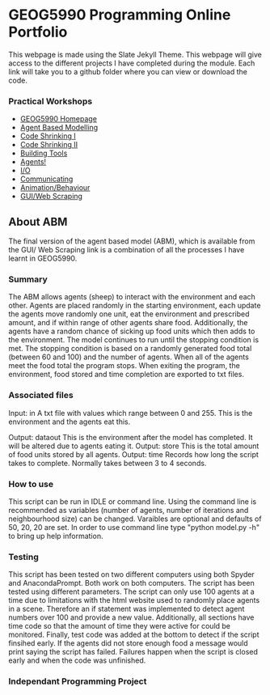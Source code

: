# GEOG5990 Programming Online Portfolio
This webpage is made using the Slate Jekyll Theme.
This webpage will give access to the different projects I have completed during the module.
Each link will take you to a github folder where you can view or download the code.

### Practical Workshops
* [GEOG5990 Homepage](https://github.com/b3nlewis/GEOG5990)
* [Agent Based Modelling](https://github.com/b3nlewis/GEOG5990/tree/main/1)
* [Code Shrinking I](https://github.com/b3nlewis/GEOG5990/tree/main/2)
* [Code Shrinking II](https://github.com/b3nlewis/GEOG5990/tree/main/3)
* [Building Tools](https://github.com/b3nlewis/GEOG5990/tree/main/4)
* [Agents!](https://github.com/b3nlewis/GEOG5990/tree/main/5)
* [I/O](https://github.com/b3nlewis/GEOG5990/tree/main/6)
* [Communicating](https://github.com/b3nlewis/GEOG5990/tree/main/7)
* [Animation/Behaviour](https://github.com/b3nlewis/GEOG5990/tree/main/8)
* [GUI/Web Scraping](https://github.com/b3nlewis/GEOG5990/tree/main/ABM)

## About ABM

The final version of the agent based model (ABM), which is available from the GUI/ Web Scraping link is a
combination of all the processes I have learnt in GEOG5990. 

### Summary

The ABM allows agents (sheep) to interact with the environment and each other. Agents are placed randomly in the starting environment, each update the agents move randomly one unit,
eat the environment and prescribed amount, and if within range of other agents share food. Additionally, the agents have a random chance of sicking up food units which then adds to
the environment. The model continues to run until the stopping condition is met. The stopping condition is based on a randomly generated food total (between 60 and 100) and the number
of agents. When all of the agents meet the food total the program stops. When exiting the program, the environment, food stored and time completion are exported to txt files.

### Associated files

Input: in
      A txt file with values which range between 0 and 255. This is the environment and the agents eat this.
      
Output: dataout
      This is the environment after the model has completed. It will be altered due to agents eating it.
Output: store
      This is the total amount of food units stored by all agents. 
Output: time
      Records how long the script takes to complete. Normally takes between 3 to 4 seconds.
      
### How to use

This script can be run in IDLE or command line. Using the command line is recommended as variables (number of agents, number of iterations and neighbourhood size) can be changed.
Varaibles are optional and defaults of 50, 20, 20 are set. In order to use command line type "python model.py -h" to bring up help information.

### Testing

This script has been tested on two different computers using both Spyder and AnacondaPrompt. Both work on both computers.
The script has been tested using different parameters. The script can only use 100 agents at a time due to limitations with the html website used to randomly place agents in a scene.
Therefore an if statement was implemented to detect agent numbers over 100 and provide a new value.
Additionally, all sections have time code so that the amount of time they were active for could be monitored.
Finally, test code was added at the bottom to detect if the script finsihed early. If the agents did not store enough food a message would print saying the script has failed. Failures
happen when the script is closed early and when the code was unfinished.


### Independant Programming Project
